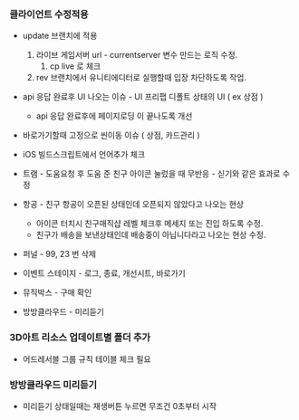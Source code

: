
### 클라이언트 수정적용
- update 브랜치에 적용
	1. 라이브 게임서버 url -  currentserver 변수 만드는 로직 수정. 
		1.  cp live 로 체크
	2. rev 브랜치에서 유니티에디터로 실행할때 입장 차단하도록 작업. 


- api 응답 완료후  UI 나오는 이슈 - UI 프리팹 디폴트 상태의  UI ( ex 상점 ) 
	- api 응답 완료후에  페이지로딩 이 끝나도록 개선 

- 바로가기할때 고정으로 씬이동 이슈  ( 상점, 카드관리 )
- iOS 빌드스크립트에서 언어추가 체크
- 트램 - 도움요청 후 도움 준 친구 아이콘 눌렀을 때 무반응 - 싣기와 같은 효과로 수정
- 항공 - 친구 항공이 오픈된 상태인데 오픈되지 않았다고 나오는 현상
	- 아이콘 터치시 친구매직샵 레벨 체크후 메세지 또는 진입 하도록 수정.
	- 친구가 배송을 보낸상태인데 배송중이 아닙니다라고 나오는 현상 수정.
- 퍼널 - 99, 23 번 삭제
- 이벤트 스테이지  - 로그, 종료, 개선시트, 바로가기
- 뮤직박스 - 구매 확인
- 방방클라우드 - 미리듣기


### 3D아트 리소스 업데이트별 폴더 추가
- 어드레서블 그룹 규칙 테이블 체크 필요




### 방방클라우드 미리듣기
- 미리듣기 상태일때는 재생버튼 누르면 무조건 0초부터 시작